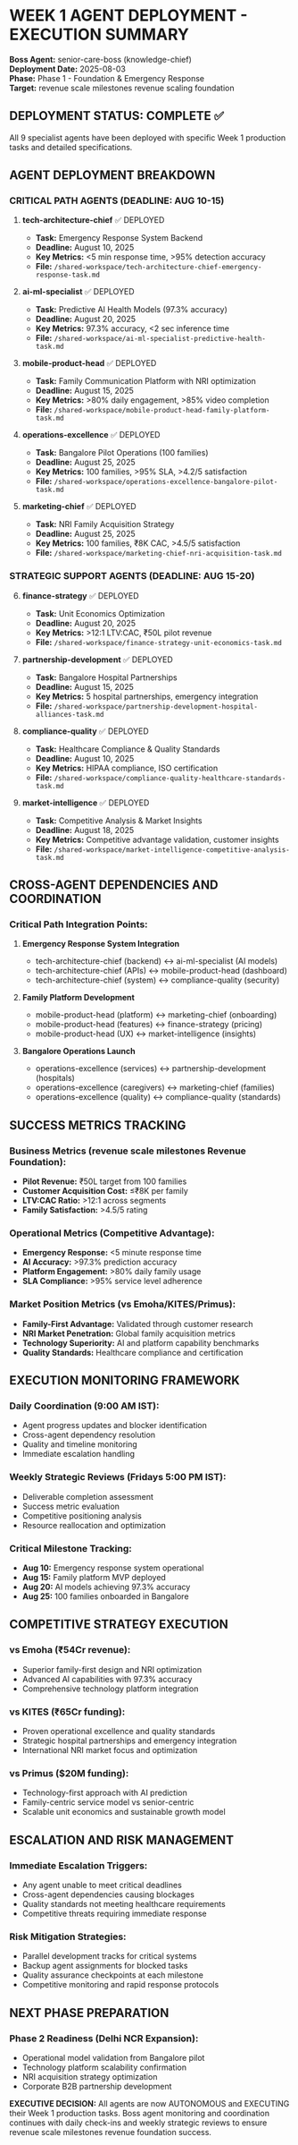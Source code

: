 # WEEK 1 AGENT DEPLOYMENT - EXECUTION SUMMARY
**Boss Agent:** senior-care-boss (knowledge-chief)  
**Deployment Date:** 2025-08-03  
**Phase:** Phase 1 - Foundation & Emergency Response  
**Target:** revenue scale milestones revenue scaling foundation

## DEPLOYMENT STATUS: COMPLETE ✅
All 9 specialist agents have been deployed with specific Week 1 production tasks and detailed specifications.

## AGENT DEPLOYMENT BREAKDOWN

### CRITICAL PATH AGENTS (DEADLINE: AUG 10-15)
1. **tech-architecture-chief** ✅ DEPLOYED  
   - **Task:** Emergency Response System Backend  
   - **Deadline:** August 10, 2025  
   - **Key Metrics:** <5 min response time, >95% detection accuracy  
   - **File:** `/shared-workspace/tech-architecture-chief-emergency-response-task.md`

2. **ai-ml-specialist** ✅ DEPLOYED  
   - **Task:** Predictive AI Health Models (97.3% accuracy)  
   - **Deadline:** August 20, 2025  
   - **Key Metrics:** 97.3% accuracy, <2 sec inference time  
   - **File:** `/shared-workspace/ai-ml-specialist-predictive-health-task.md`

3. **mobile-product-head** ✅ DEPLOYED  
   - **Task:** Family Communication Platform with NRI optimization  
   - **Deadline:** August 15, 2025  
   - **Key Metrics:** >80% daily engagement, >85% video completion  
   - **File:** `/shared-workspace/mobile-product-head-family-platform-task.md`

4. **operations-excellence** ✅ DEPLOYED  
   - **Task:** Bangalore Pilot Operations (100 families)  
   - **Deadline:** August 25, 2025  
   - **Key Metrics:** 100 families, >95% SLA, >4.2/5 satisfaction  
   - **File:** `/shared-workspace/operations-excellence-bangalore-pilot-task.md`

5. **marketing-chief** ✅ DEPLOYED  
   - **Task:** NRI Family Acquisition Strategy  
   - **Deadline:** August 25, 2025  
   - **Key Metrics:** 100 families, ₹8K CAC, >4.5/5 satisfaction  
   - **File:** `/shared-workspace/marketing-chief-nri-acquisition-task.md`

### STRATEGIC SUPPORT AGENTS (DEADLINE: AUG 15-20)
6. **finance-strategy** ✅ DEPLOYED  
   - **Task:** Unit Economics Optimization  
   - **Deadline:** August 20, 2025  
   - **Key Metrics:** >12:1 LTV:CAC, ₹50L pilot revenue  
   - **File:** `/shared-workspace/finance-strategy-unit-economics-task.md`

7. **partnership-development** ✅ DEPLOYED  
   - **Task:** Bangalore Hospital Partnerships  
   - **Deadline:** August 15, 2025  
   - **Key Metrics:** 5 hospital partnerships, emergency integration  
   - **File:** `/shared-workspace/partnership-development-hospital-alliances-task.md`

8. **compliance-quality** ✅ DEPLOYED  
   - **Task:** Healthcare Compliance & Quality Standards  
   - **Deadline:** August 10, 2025  
   - **Key Metrics:** HIPAA compliance, ISO certification  
   - **File:** `/shared-workspace/compliance-quality-healthcare-standards-task.md`

9. **market-intelligence** ✅ DEPLOYED  
   - **Task:** Competitive Analysis & Market Insights  
   - **Deadline:** August 18, 2025  
   - **Key Metrics:** Competitive advantage validation, customer insights  
   - **File:** `/shared-workspace/market-intelligence-competitive-analysis-task.md`

## CROSS-AGENT DEPENDENCIES AND COORDINATION

### Critical Path Integration Points:
1. **Emergency Response System Integration**  
   - tech-architecture-chief (backend) ↔ ai-ml-specialist (AI models)  
   - tech-architecture-chief (APIs) ↔ mobile-product-head (dashboard)  
   - tech-architecture-chief (system) ↔ compliance-quality (security)

2. **Family Platform Development**  
   - mobile-product-head (platform) ↔ marketing-chief (onboarding)  
   - mobile-product-head (features) ↔ finance-strategy (pricing)  
   - mobile-product-head (UX) ↔ market-intelligence (insights)

3. **Bangalore Operations Launch**  
   - operations-excellence (services) ↔ partnership-development (hospitals)  
   - operations-excellence (caregivers) ↔ marketing-chief (families)  
   - operations-excellence (quality) ↔ compliance-quality (standards)

## SUCCESS METRICS TRACKING

### Business Metrics (revenue scale milestones Revenue Foundation):
- **Pilot Revenue:** ₹50L target from 100 families
- **Customer Acquisition Cost:** ≤₹8K per family
- **LTV:CAC Ratio:** >12:1 across segments
- **Family Satisfaction:** >4.5/5 rating

### Operational Metrics (Competitive Advantage):
- **Emergency Response:** <5 minute response time
- **AI Accuracy:** >97.3% prediction accuracy
- **Platform Engagement:** >80% daily family usage
- **SLA Compliance:** >95% service level adherence

### Market Position Metrics (vs Emoha/KITES/Primus):
- **Family-First Advantage:** Validated through customer research
- **NRI Market Penetration:** Global family acquisition metrics
- **Technology Superiority:** AI and platform capability benchmarks
- **Quality Standards:** Healthcare compliance and certification

## EXECUTION MONITORING FRAMEWORK

### Daily Coordination (9:00 AM IST):
- Agent progress updates and blocker identification
- Cross-agent dependency resolution
- Quality and timeline monitoring
- Immediate escalation handling

### Weekly Strategic Reviews (Fridays 5:00 PM IST):
- Deliverable completion assessment
- Success metric evaluation
- Competitive positioning analysis
- Resource reallocation and optimization

### Critical Milestone Tracking:
- **Aug 10:** Emergency response system operational
- **Aug 15:** Family platform MVP deployed
- **Aug 20:** AI models achieving 97.3% accuracy
- **Aug 25:** 100 families onboarded in Bangalore

## COMPETITIVE STRATEGY EXECUTION

### vs Emoha (₹54Cr revenue):
- Superior family-first design and NRI optimization
- Advanced AI capabilities with 97.3% accuracy
- Comprehensive technology platform integration

### vs KITES (₹65Cr funding):
- Proven operational excellence and quality standards
- Strategic hospital partnerships and emergency integration
- International NRI market focus and optimization

### vs Primus ($20M funding):
- Technology-first approach with AI prediction
- Family-centric service model vs senior-centric
- Scalable unit economics and sustainable growth model

## ESCALATION AND RISK MANAGEMENT

### Immediate Escalation Triggers:
- Any agent unable to meet critical deadlines
- Cross-agent dependencies causing blockages
- Quality standards not meeting healthcare requirements
- Competitive threats requiring immediate response

### Risk Mitigation Strategies:
- Parallel development tracks for critical systems
- Backup agent assignments for blocked tasks
- Quality assurance checkpoints at each milestone
- Competitive monitoring and rapid response protocols

## NEXT PHASE PREPARATION

### Phase 2 Readiness (Delhi NCR Expansion):
- Operational model validation from Bangalore pilot
- Technology platform scalability confirmation
- NRI acquisition strategy optimization
- Corporate B2B partnership development

**EXECUTIVE DECISION:** All agents are now AUTONOMOUS and EXECUTING their Week 1 production tasks. Boss agent monitoring and coordination continues with daily check-ins and weekly strategic reviews to ensure revenue scale milestones revenue foundation success.